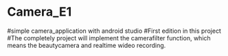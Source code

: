 # Camera_E1
#simple camera_application with android studio
#First edition in this project
#The completely project will implement the camerafilter function, which means the beautycamera and realtime wideo recording.
